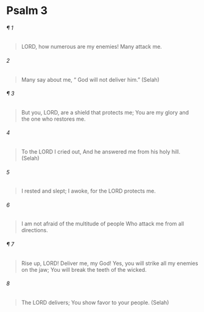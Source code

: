 # Psalm 3
###### ¶ 1
> LORD, how numerous are my enemies!
> Many attack me.
###### 2
> Many say about me,
>  “ God will not deliver him.” (Selah)
###### ¶ 3
> But you, LORD, are a shield that protects me;
> You are my glory and the one who restores me.
###### 4
> To the LORD I cried out,
> And he answered me from his holy hill. (Selah)
###### 5
> I rested and slept;
> I awoke, for the LORD protects me.
###### 6
> I am not afraid of the multitude of people
> Who attack me from all directions.
###### ¶ 7
> Rise up, LORD!
> Deliver me, my God!
> Yes, you will strike all my enemies on the jaw;
> You will break the teeth of the wicked.
###### 8
> The LORD delivers;
> You show favor to your people. (Selah)
